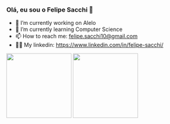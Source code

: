 ### Olá, eu sou o Felipe Sacchi 👋

- 🔭 I’m currently working on Alelo
- 🌱 I’m currently learning Computer Science
- 📫 How to reach me: felipe.sacchi10@gmail.com
- 🐱‍💻 My linkedin: https://www.linkedin.com/in/felipe-sacchi/

<div>
  <a>
    <img align="center" height="170" src="https://github-readme-stats.vercel.app/api?username=felipesacchi&show_icons=true&theme=dark" />
    <img align="center" height="170" src="https://github-readme-stats.vercel.app/api/top-langs/?username=felipesacchi&layout=compact&theme=dark" />
  </a>
</div>

